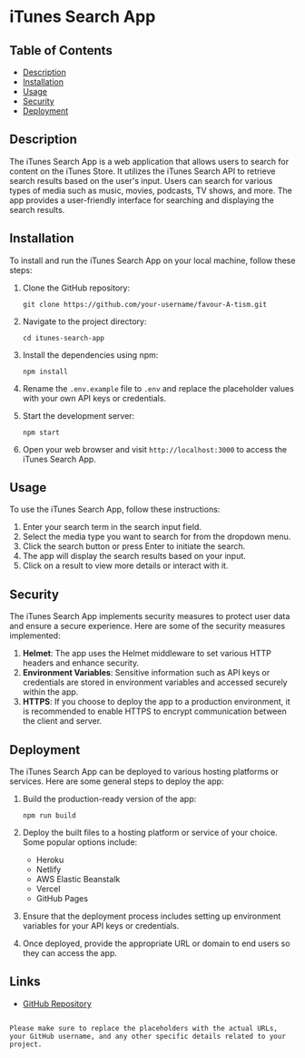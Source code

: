 # iTunes Search App

## Table of Contents
- [Description](#description)
- [Installation](#installation)
- [Usage](#usage)
- [Security](#security)
- [Deployment](#deployment)

## Description
The iTunes Search App is a web application that allows users to search for content on the iTunes Store. It utilizes the iTunes Search API to retrieve search results based on the user's input. Users can search for various types of media such as music, movies, podcasts, TV shows, and more. The app provides a user-friendly interface for searching and displaying the search results.

## Installation
To install and run the iTunes Search App on your local machine, follow these steps:

1. Clone the GitHub repository:

   ```
   git clone https://github.com/your-username/favour-A-tism.git
   ```

2. Navigate to the project directory:

   ```
   cd itunes-search-app
   ```

3. Install the dependencies using npm:

   ```
   npm install
   ```

4. Rename the `.env.example` file to `.env` and replace the placeholder values with your own API keys or credentials.

5. Start the development server:

   ```
   npm start
   ```

6. Open your web browser and visit `http://localhost:3000` to access the iTunes Search App.

## Usage
To use the iTunes Search App, follow these instructions:

1. Enter your search term in the search input field.
2. Select the media type you want to search for from the dropdown menu.
3. Click the search button or press Enter to initiate the search.
4. The app will display the search results based on your input.
5. Click on a result to view more details or interact with it.

## Security
The iTunes Search App implements security measures to protect user data and ensure a secure experience. Here are some of the security measures implemented:

1. **Helmet**: The app uses the Helmet middleware to set various HTTP headers and enhance security.
2. **Environment Variables**: Sensitive information such as API keys or credentials are stored in environment variables and accessed securely within the app.
3. **HTTPS**: If you choose to deploy the app to a production environment, it is recommended to enable HTTPS to encrypt communication between the client and server.

## Deployment
The iTunes Search App can be deployed to various hosting platforms or services. Here are some general steps to deploy the app:

1. Build the production-ready version of the app:

   ```
   npm run build
   ```

2. Deploy the built files to a hosting platform or service of your choice. Some popular options include:
   - Heroku
   - Netlify
   - AWS Elastic Beanstalk
   - Vercel
   - GitHub Pages

3. Ensure that the deployment process includes setting up environment variables for your API keys or credentials.

4. Once deployed, provide the appropriate URL or domain to end users so they can access the app.

## Links
<!-- - [Live Demo](https://favour-a-tism-bs4d.vercel.app/) -->
- [GitHub Repository](https://github.com/MrShifu01/favour-A-tism)

```

Please make sure to replace the placeholders with the actual URLs, your GitHub username, and any other specific details related to your project.
